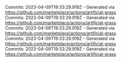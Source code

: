Commits: 2023-04-09T19:33:29.919Z - Generated via https://github.com/marketplace/actions/artificial-grass
<br>
Commits: 2023-04-09T19:33:29.919Z - Generated via https://github.com/marketplace/actions/artificial-grass
<br>
Commits: 2023-04-09T19:33:29.919Z - Generated via https://github.com/marketplace/actions/artificial-grass
<br>
Commits: 2023-04-09T19:33:29.919Z - Generated via https://github.com/marketplace/actions/artificial-grass
<br>
Commits: 2023-04-09T19:33:29.919Z - Generated via https://github.com/marketplace/actions/artificial-grass
<br>
